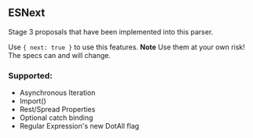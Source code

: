 ## ESNext

Stage 3 proposals that have been implemented into this parser.

Use `{ next: true }` to use this features. **Note** Use them at your own risk! The specs can and will change.

### Supported:

- Asynchronous Iteration
- Import()
- Rest/Spread Properties
- Optional catch binding
- Regular Expression's new DotAll flag
